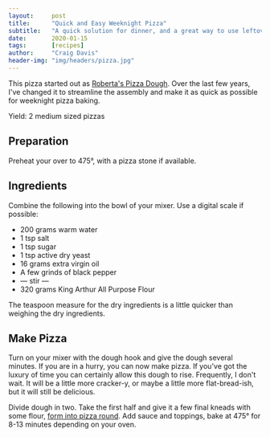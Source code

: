 ```yaml
---
layout:     post
title:      "Quick and Easy Weeknight Pizza"
subtitle:   "A quick solution for dinner, and a great way to use leftovers"
date:       2020-01-15
tags:       [recipes]
author:     "Craig Davis"
header-img: "img/headers/pizza.jpg"
---
```


This pizza started out as [Roberta's Pizza Dough](https://www.epicurious.com/recipes/member/views/robertas-pizza-dough-52869431). Over the last few years, I've changed it to streamline the assembly and make it as quick as possible for weeknight pizza baking.

Yield: 2 medium sized pizzas

## Preparation

Preheat your over to 475&deg;, with a pizza stone if available.

## Ingredients

Combine the following into the bowl of your mixer. Use a digital scale if possible:

* 200 grams warm water
* 1 tsp salt
* 1 tsp sugar
* 1 tsp active dry yeast
* 16 grams extra virgin oil
* A few grinds of black pepper
* &mdash; stir &mdash;
* 320 grams King Arthur All Purpose  Flour

The teaspoon measure for the dry ingredients is a little quicker than weighing the dry ingredients.

## Make Pizza

Turn on your mixer with the dough hook and give the dough several minutes. If you are in a hurry, you can now make pizza. If you've got the luxury of time you can certainly allow this dough to rise. Frequently, I don't wait. It will be a little more cracker-y, or maybe a little more flat-bread-ish, but it will still be delicious.

Divide dough in two. Take the first half and give it a few final kneads with some flour, [form into pizza round](https://youtu.be/lz8HlqYn98Q?t=191). Add sauce and toppings, bake at 475&deg; for 8-13 minutes depending on your oven.